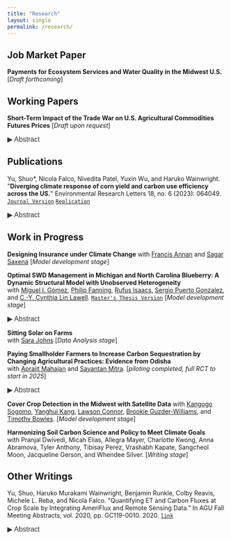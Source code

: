 ```yaml
---
title: "Research"
layout: single
permalink: /research/
---
```


## Job Market Paper

**Payments for Ecosystem Services and Water Quality in the Midwest U.S.** \[_Draft forthcoming_\]

## Working Papers

**Short-Term Impact of the Trade War on U.S. Agricultural Commodities Futures Prices** \[_Draft upon request_\]

<button class="abstract-button" onclick="toggleAbstract('abstractContent1', this)">▶ Abstract</button>
<div id="abstractContent1" class="abstract-content" style="display: none;">
This study investigates the short-run effects of the U.S.-China trade war on U.S. agricultural futures
prices, focusing on five primary commodities: soybeans, corn, wheat, rice, and oats. Initiated in early 2018 by
President Trump, the trade war resulted in substantial tariffs imposed by both countries, severely impacting
the U.S. agricultural sector. To mitigate farmers’ losses, the U.S. government introduced $28 billion in trade
aid packages for farmers. This paper utilizes daily futures price data for these grains from 2004 to 2020 and
comprehensive supply and demand factors. Due to the non-stationarity of the data, first-difference regressions
are employed to quantify the price effects of tariffs and government payments. The findings indicate that
a 25% Chinese tariff on U.S. soybeans led to a significant decrease in soybean and wheat futures prices,
highlighting the severe short-term impacts of trade barriers on agricultural markets. Additionally, the analysis
reveals that the massive trade aid payments had mixed effects on futures prices, challenging the assumption
that such payments would not further distort the market.
</div>

## Publications

Yu, Shuo*, Nicola Falco, Nivedita Patel, Yuxin Wu, and Haruko Wainwright. "**Diverging climate response of corn yield and carbon use efficiency across the US.**" Environmental Research Letters 18, no. 6 (2023): 064049. [`Journal Version`](https://github.com/shuoy528/shuoyu/raw/master/files/Yu_2023_Environ._Res._Lett._18_064049.pdf) [`Replication`](https://github.com/shuoy528/erl-div-clim-resp)

<button class="abstract-button" onclick="toggleAbstract('abstractContent2', this)">▶ Abstract</button>
<div id="abstractContent2" class="abstract-content" style="display: none;">
In this paper, we developed an open-source package to analyze the overall trend and responses of
both carbon use efficiency (CUE) and corn yield to climate factors for the contiguous United
States. Our algorithm enables the automatic retrieval of remote sensing data through Google Earth
Engine (GEE) and U.S. Department of Agriculture (USDA) agricultural production data at the
county level through an application programming interface (API). Firstly, we integrated satellite
products of net primary productivity and gross primary productivity based on the Moderate
Resolution Imaging Spectroradiometer (MODIS) sensor, and climatic variables from the European
Centre for Medium-Range Weather Forecasts. Secondly, we calculated CUE and commonly used
climate metrics. Thirdly, we investigated the spatial heterogeneity of these variables. We applied a
random forest algorithm to identify the key climate drivers of CUE and crop yield, and estimated
the responses of CUE and yield to climate variability using the spatial moving window regression
across the U.S. Our results show that growing degree days (GDD) has the highest predictive power
for both CUE and yield, while extreme degree days (EDD) is the least important explanatory
variable. Moreover, we observed that in most areas of the U.S., yield increases or stays the same
with higher GDD and precipitation. However, CUE decreases with higher GDD in the north and
shows more mixed and fragmented interactions in the south. Notably, there are some exceptions
where yield is negatively correlated with precipitation in the Missouri and Mississippi River Valleys.
As global warming continues, we anticipate a decrease in CUE throughout the vast northern part
of the country, despite the possibility of yield remaining stable or increasing.
</div>

## Work in Progress

**Designing Insurance under Climate Change** 
with [Francis Annan](https://sites.google.com/site/fannan2316/) and [Sagar Saxena](https://www.sagarsxn.com/) \[_Model development stage_\]

**Optimal SWD Management in Michigan and North Carolina Blueberry: A Dynamic Structural Model with Unobserved Heterogeneity**  
with [Miguel I. Gómez](http://gomez.dyson.cornell.edu/), [Philip Fanning](https://sbe.umaine.edu/philip-fanning/), [Rufus Isaacs](https://www.canr.msu.edu/people/rufus_isaacs), [Sergio Puerto Gonzalez](https://www.sergiopuerto.com/), and [C.-Y. Cynthia Lin Lawell](https://clinlawell.dyson.cornell.edu/). [`Master's Thesis Version`](https://github.com/shuoy528/shuoyu/raw/master/files/Yu_cornell_0058O_10730.pdf) \[_Model development stage_\]

<button class="abstract-button" onclick="toggleAbstract('abstractContent3', this)">▶ Abstract</button>
<div id="abstractContent3" class="abstract-content" style="display: none;">
This paper analyzes the management strategies employed by Michigan highbush blueberry growers to combat Spotted Wing Drosophila (SWD), an invasive vinegar fly originating from East Asia that poses a significant threat to fruit crops. A dynamic structural econometric model is developed to study growers' decisions related to fly and larva monitoring as well as insecticide application. The model is applied to a comprehensive dataset comprising daily decision records of blueberry growers in Michigan. The findings provide insights into the effectiveness of various management strategies and their implications for economic outcomes in the agricultural sector.
</div>

**Sitting Solar on Farms**  
with [Sara Johns](https://are.berkeley.edu/user/13859) \[_Data Analysis stage_\]

**Paying Smallholder Farmers to Increase Carbon Sequestration by Changing Agricultural Practices: Evidence from Odisha**  
with [Aprajit Mahajan](https://are.berkeley.edu/~aprajit/) and [Sayantan Mitra](https://sites.google.com/view/sunnymitra/). \[_piloting completed, full RCT to start in 2025_\]

<button class="abstract-button" onclick="toggleAbstract('abstractContent4', this)">▶ Abstract</button>
<div id="abstractContent4" class="abstract-content" style="display: none;">
This project incentivizes smallholder farmers in rural India to adopt agricultural practices that improve soil carbon sequestration. We carry out a full RCT that pays farmers as a function of measured improvements in soil organic content in a context with liquidity constraints. The RCT lays the groundwork for developing a larger-scale program that links small farmers to commercial firms providing carbon credits. The project will also explore the potential of satellite data to validate the adoption and impact of regenerative agricultural practices, which will be essential for any scale-up.
</div>

**Cover Crop Detection in the Midwest with Satellite Data**
with [Kangogo Sogomo](https://kangogosogomo.com/), [Yanghui Kang](https://yanghuikang.github.io/), [Lawson Connor](https://agribusiness.uark.edu/directory/index/uid/lconnor/name/Lawson+Connor/), [Brookie Guzder-Williams](https://dse.berkeley.edu/people/brookie-guzder-williams), and [Timothy Bowles](https://ourenvironment.berkeley.edu/people/bowles). \[_Model development stage_\]

**Harmonizing Soil Carbon Science and Policy to Meet Climate Goals**  
with Pranjal Dwivedi, Micah Elias, Allegra Mayer, Charlotte Kwong, Anna Abramova, Tyler Anthony, Tibisay Perez, Vrashabh Kapate, Sangcheol Moon, Jacqueline Gerson, and Whendee Silver. \[_Writing stage_\]

## Other Writings

Yu, Shuo, Haruko Murakami Wainwright, Benjamin Runkle, Colby Reavis, Michele L. Reba, and Nicola Falco. "Quantifying ET and Carbon Fluxes at Crop Scale by Integrating AmeriFlux and Remote Sensing Data." In AGU Fall Meeting Abstracts, vol. 2020, pp. GC119-0010. 2020. [`link`](https://ui.adsabs.harvard.edu/abs/2020AGUFMGC1190010Y/abstract)

<button class="abstract-button" onclick="toggleAbstract('abstractContent5', this)">▶ Abstract</button>
<div id="abstractContent5" class="abstract-content" style="display: none;">
A practical and reliable way to estimate field-scale evapotranspiration (ET) and CO2 fluxes can significantly help with the optimization of water use and other sustainable practices in precision agriculture and ecosystem restoration. AmeriFlux is a "Big Data" framework updated through a tower-network that provides ecosystem measurements including water, greenhouse gas (GHG) and energy fluxes. Its sites are located in North, Central and South America, but they are limited to one or a few points in the region. The main focus of our research is to develop an effective and wide-ranging methodology for field-scale hydrological and carbon flux estimations based on the integration of AmeriFlux data and satellite images. The AmeriFlux data we use cover a pair of commercially farmed, adjacent rice fields located in Lonoke County, Arkansas for the period 2016-2018. We first illustrate that there is significant and numerically large correlation between the ET measurements and CO2 fluxes made at the AmeriFlux sites and land surface products derived from satellite remotely sensed data (normalized difference vegetation index (NDVI), air temperature, precipitation, and surface pressure) derived by Landsat-8 and Sentinel-2 sensors. Linear regression and random forest models were then developed for predictions. We will explore the spatial and temporal pattern of the data in the future analysis, as well as integrate with local high resolution geophysical data to better understand the effect of the soil spatial heterogeneity, which is known to impact plant development. We envision that the integration of such methodology with eco-hydrological models will enable capabilities to better estimate water use efficiency and carbon storage potential at the field-scale.
</div>

<script>
    function toggleAbstract(abstractId, button) {
        var abstractContent = document.getElementById(abstractId);
        var button = document.querySelector(".abstract-button");
        if (abstractContent.style.display === "none" || abstractContent.style.display === "") {
            abstractContent.style.display = "block";
            button.innerHTML = "▼ Abstract";
        } else {
            abstractContent.style.display = "none";
            button.innerHTML = "▶ Abstract";
        }
    }
</script>

<style>
    .abstract-button {
        background: none;
        border: none;
        color: #333; /* Adjust the color to match your text */
        cursor: pointer;
        font-size: 1rem;
        padding: 0;
        text-align: left;
        display: inline;
    }

    .abstract-button:hover {
        text-decoration: underline; /* Optional: add underline on hover */
    }
    
    .abstract-content {
        display: none;
        margin-bottom: 1.5rem; /* Ensure space after abstract content */
        font-size: 1rem;
    }
</style>
